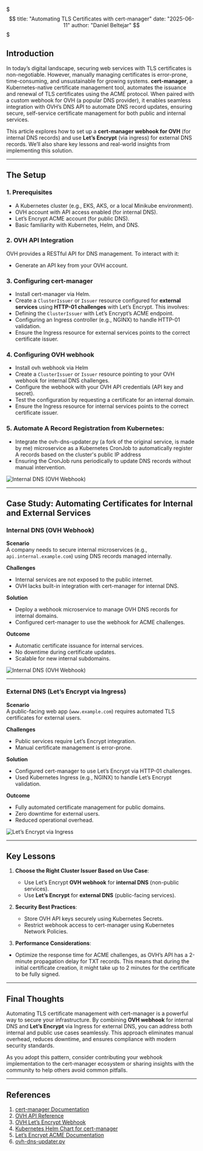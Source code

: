 $$$
title: "Automating TLS Certificates with cert-manager"
date: "2025-06-11"
author: "Daniel Beltejar"
$$$

## Introduction  
In today’s digital landscape, securing web services with TLS certificates is non-negotiable. However, manually managing certificates is error-prone, time-consuming, and unsustainable for growing systems. **cert-manager**, a Kubernetes-native certificate management tool, automates the issuance and renewal of TLS certificates using the ACME protocol. When paired with a custom webhook for OVH (a popular DNS provider), it enables seamless integration with OVH’s DNS API to automate DNS record updates, ensuring secure, self-service certificate management for both public and internal services.  

This article explores how to set up a **cert-manager webhook for OVH** (for internal DNS records) and use **Let’s Encrypt** (via ingress) for external DNS records. We’ll also share key lessons and real-world insights from implementing this solution.  

---

## The Setup  

### 1. Prerequisites  
- A Kubernetes cluster (e.g., EKS, AKS, or a local Minikube environment).  
- OVH account with API access enabled (for internal DNS).  
- Let’s Encrypt ACME account (for public DNS).  
- Basic familiarity with Kubernetes, Helm, and DNS.  

### 2. OVH API Integration  
OVH provides a RESTful API for DNS management. To interact with it:  
- Generate an API key from your OVH account.  

### 3. Configuring cert-manager  
- Install cert-manager via Helm.
- Create a `ClusterIssuer` or `Issuer` resource configured for **external services** using **HTTP-01 challenges** with Let’s Encrypt. This involves:
- Defining the `ClusterIssuer` with Let’s Encrypt’s ACME endpoint.
- Configuring an Ingress controller (e.g., NGINX) to handle HTTP-01 validation.
- Ensure the Ingress resource for external services points to the correct certificate issuer.

### 4. Configuring OVH webhook
- Install ovh webhook via Helm
- Create a `ClusterIssuer` or `Issuer` resource pointing to your OVH webhook for internal DNS challenges.
- Configure the webhook with your OVH API credentials (API key and secret).
- Test the configuration by requesting a certificate for an internal domain.  
- Ensure the Ingress resource for internal services points to the correct certificate issuer.

### 5. Automate A Record Registration from Kubernetes:
- Integrate the ovh-dns-updater.py (a fork of the original service, is made by me) microservice as a Kubernetes CronJob to automatically register A records based on the cluster's public IP address
- Ensuring the CronJob runs periodically to update DNS records without manual intervention.

![Internal DNS (OVH Webhook)](https://danielbeltejar.es/assets/images/posts/2/kubernetes-cronjob-ovh-dns-updater.webp)

---

## Case Study: Automating Certificates for Internal and External Services  

### **Internal DNS (OVH Webhook)**  
**Scenario**  
A company needs to secure internal microservices (e.g., `api.internal.example.com`) using DNS records managed internally.  

**Challenges**  
- Internal services are not exposed to the public internet.  
- OVH lacks built-in integration with cert-manager for internal DNS.  

**Solution**  
- Deploy a webhook microservice to manage OVH DNS records for internal domains.  
- Configured cert-manager to use the webhook for ACME challenges.  

**Outcome**  
- Automatic certificate issuance for internal services.  
- No downtime during certificate updates.  
- Scalable for new internal subdomains.  

![Internal DNS (OVH Webhook)](https://danielbeltejar.es/assets/images/posts/2/cluster-issuer-lets-encrypt-ovh.webp)

---

### **External DNS (Let’s Encrypt via Ingress)**  
**Scenario**  
A public-facing web app (`www.example.com`) requires automated TLS certificates for external users.  

**Challenges**  
- Public services require Let’s Encrypt integration.  
- Manual certificate management is error-prone.  

**Solution**  
- Configured cert-manager to use Let’s Encrypt via HTTP-01 challenges.  
- Used Kubernetes Ingress (e.g., NGINX) to handle Let’s Encrypt validation.  

**Outcome**  
- Fully automated certificate management for public domains.  
- Zero downtime for external users.  
- Reduced operational overhead.  

![Let’s Encrypt via Ingress](https://danielbeltejar.es/assets/images/posts/1/cluster-issuer-lets-encrypt-http.webp)

---

## Key Lessons  

1. **Choose the Right Cluster Issuer Based on Use Case**:  
   - Use Let’s Encrypt **OVH webhook** for **internal DNS** (non-public services).  
   - Use **Let’s Encrypt** for **external DNS** (public-facing services).  

2. **Security Best Practices**:  
   - Store OVH API keys securely using Kubernetes Secrets.  
   - Restrict webhook access to cert-manager using Kubernetes Network Policies.  

3. **Performance Considerations**:  
- Optimize the response time for ACME challenges, as OVH’s API has a 2-minute propagation delay for TXT records. This means that during the initial certificate creation, it might take up to 2 minutes for the certificate to be fully signed.
---

## Final Thoughts  
Automating TLS certificate management with cert-manager is a powerful way to secure your infrastructure. By combining **OVH webhook** for internal DNS and **Let’s Encrypt** via Ingress for external DNS, you can address both internal and public use cases seamlessly. This approach eliminates manual overhead, reduces downtime, and ensures compliance with modern security standards.  

As you adopt this pattern, consider contributing your webhook implementation to the cert-manager ecosystem or sharing insights with the community to help others avoid common pitfalls.  

---

## References  
1. [cert-manager Documentation](https://cert-manager.io/docs/)  
2. [OVH API Reference](https://developer.ovh.com/)  
3. [OVH Let’s Encrypt Webhook](https://artifacthub.io/packages/helm/cert-manager-webhook-ovh/cert-manager-webhook-ovh)  
4. [Kubernetes Helm Chart for cert-manager](https://github.com/jetstack/cert-manager-helm)  
5. [Let’s Encrypt ACME Documentation](https://letsencrypt.org/docs/)
6. [ovh-dns-updater.py](https://github.com/danielbeltejar/ovh-dns-updater)